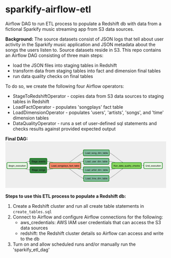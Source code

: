 # sparkify-airflow-etl
Airflow DAG to run ETL process to populate a Redshift db with data from a fictional Sparkify music streaming app from S3 data sources.

**Background:**
The source datasets consist of JSON logs that tell about user activity in the Sparkify music application and JSON metadata 
about the songs the users listen to. Source datasets reside in S3. This repo contains an Airflow DAG consisting of three 
main steps:
* load the JSON files into staging tables in Redshift
* transform data from staging tables into fact and dimension final tables
* run data quality checks on final tables

To do so, we create the following four Airflow operators:
* StageToRedshiftOperator - copies data from S3 data sources to staging tables in Redshift
* LoadFactOperator - populates 'songplays' fact table
* LoadDimensionOperator - populates 'users', 'artists', 'songs', and 'time' dimension tables
* DataQualityOperator - runs a set of user-defined sql statements and checks results against provided expected output

**Final DAG:**
![alt text](https://github.com/mimoyer21/sparkify-airflow-etl/blob/main/Sparkify_Airflow_ETL_DAG.png?raw=true) 

**Steps to use this ETL process to populate a Redshift db:**
1. Create a Redshift cluster and run all create table statements in `create_tables.sql`
2. Connect to Airflow and configure Airflow connections for the following:
      * aws_credentials: AWS IAM user credentials that can access the S3 data sources
      * redshift: the Redshift cluster details so Airflow can access and write to the db
3. Turn on and allow scheduled runs and/or manually run the 'sparkify_etl_dag' 
